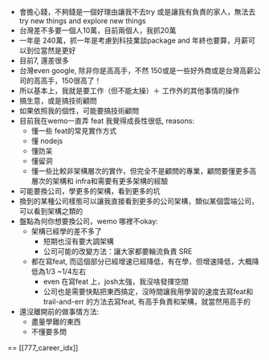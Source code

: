 - 會擔心錢，不夠錢是一個好理由讓我不去try 或是讓我有負責的家人，無法去 try new things and explore new things
- 台灣差不多要一個人10萬，目前兩個人，我抓20萬
- 一年是 240萬，抓一年是考慮到科技業談package and 年終也要算，月薪可以到位當然是更好
- 目前7, 還差很多
- 台灣even google, 除非你是高高手，不然 150或是一些好外商或是台灣高薪公司的高高手，150很高了！
- 所以基本上，我就是要工作（但不能太操）＋ 工作外的其他事情的操作
- 搞生意，或是搞技術顧問
- 如果依照我的個性，可能要搞技術顧問
- 目前我在wemo一直弄 feat 我覺得成長性很低, reasons:
    - 懂一些 feat的常見實作方式
    - 懂 nodejs
    - 懂防呆
    - 懂留洞
    - 懂一些比較非架構層次的實作，但完全不是顧問的專業，顧問要懂更多高層次的架構和 infra和需要有更多架構的經驗
- 可能要換公司，學更多的架構，看到更多的坑
- 換到的某種公司樣態可以讓我直接看到更多的公司架構，類似某個雲端公司，可以看到架構之類的
- 盤點為何你想要換公司，wemo 哪裡不okay: 
    - 架構已經學的差不多了
        - 短期也沒有要大調架構
        - 公司可能的改變方法：讓大家都要輪流負責 SRE
    - 都在寫feat, 而這個部分已經增速已經降低，有在學，但增速降低，大概降低為1/3 ~1/4左右
        - even 在寫feat 上，josh太強，我沒啥發揮空間
        - 公司也是需要快點把東西搞定，沒時間讓我用學習的速度去寫feat和trail-and-err 的方法去寫feat, 有高手負責和架構，就當然用高手的
- 還沒離開前的做事情方法: 
    - 盡量學難的東西
    - 不懂要多問





==
[[777_career_idx]]